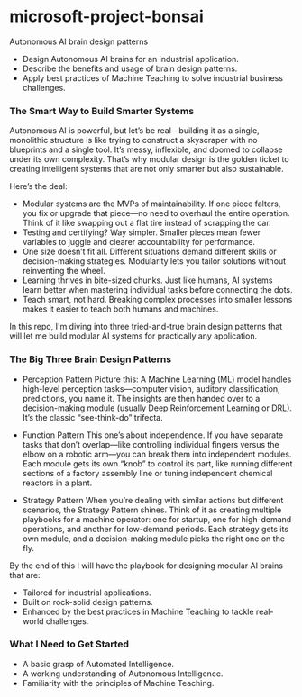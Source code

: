 # microsoft-project-bonsai
Autonomous AI brain design patterns


- Design Autonomous AI brains for an industrial application.
- Describe the benefits and usage of brain design patterns.
- Apply best practices of Machine Teaching to solve industrial business challenges.


### The Smart Way to Build Smarter Systems
Autonomous AI is powerful, but let’s be real—building it as a single, monolithic structure is like trying to construct a skyscraper with no blueprints and a single tool. It’s messy, inflexible, and doomed to collapse under its own complexity. That’s why modular design is the golden ticket to creating intelligent systems that are not only smarter but also sustainable.

Here’s the deal:

- Modular systems are the MVPs of maintainability. If one piece falters, you fix or upgrade that piece—no need to overhaul the entire operation. Think of it like swapping out a flat tire instead of scrapping the car.
- Testing and certifying? Way simpler. Smaller pieces mean fewer variables to juggle and clearer accountability for performance.
- One size doesn’t fit all. Different situations demand different skills or decision-making strategies. Modularity lets you tailor solutions without reinventing the wheel.
- Learning thrives in bite-sized chunks. Just like humans, AI systems learn better when mastering individual tasks before connecting the dots.
- Teach smart, not hard. Breaking complex processes into smaller lessons makes it easier to teach both humans and machines.

In this repo, I'm diving into three tried-and-true brain design patterns that will let me build modular AI systems for practically any application.

### The Big Three Brain Design Patterns
- Perception Pattern
Picture this: A Machine Learning (ML) model handles high-level perception tasks—computer vision, auditory classification, predictions, you name it. The insights are then handed over to a decision-making module (usually Deep Reinforcement Learning or DRL). It’s the classic “see-think-do” trifecta.

- Function Pattern
This one’s about independence. If you have separate tasks that don’t overlap—like controlling individual fingers versus the elbow on a robotic arm—you can break them into independent modules. Each module gets its own “knob” to control its part, like running different sections of a factory assembly line or tuning independent chemical reactors in a plant.

- Strategy Pattern
When you’re dealing with similar actions but different scenarios, the Strategy Pattern shines. Think of it as creating multiple playbooks for a machine operator: one for startup, one for high-demand operations, and another for low-demand periods. Each strategy gets its own module, and a decision-making module picks the right one on the fly.

By the end of this I will have the playbook for designing modular AI brains that are:

- Tailored for industrial applications.
- Built on rock-solid design patterns.
- Enhanced by the best practices in Machine Teaching to tackle real-world challenges.

### What I Need to Get Started
- A basic grasp of Automated Intelligence.
- A working understanding of Autonomous Intelligence.
- Familiarity with the principles of Machine Teaching.
